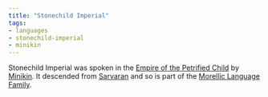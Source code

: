 ```yaml
---
title: "Stonechild Imperial"
tags:
- languages
- stonechild-imperial
- minikin
---
```

Stonechild Imperial was spoken in the [Empire of the Petrified Child](cultures/morellic/stonechild-empire/empire-of-the-petrified-child.md) by [Minikin](fauna/2nd-realm/mammalia/minikin/minikin.md). It descended from [Sarvaran](languages/morellic/sarvaran/sarvaran.md) and so is part of the [Morellic Language Family](languages/morellic/morellic-family.md).